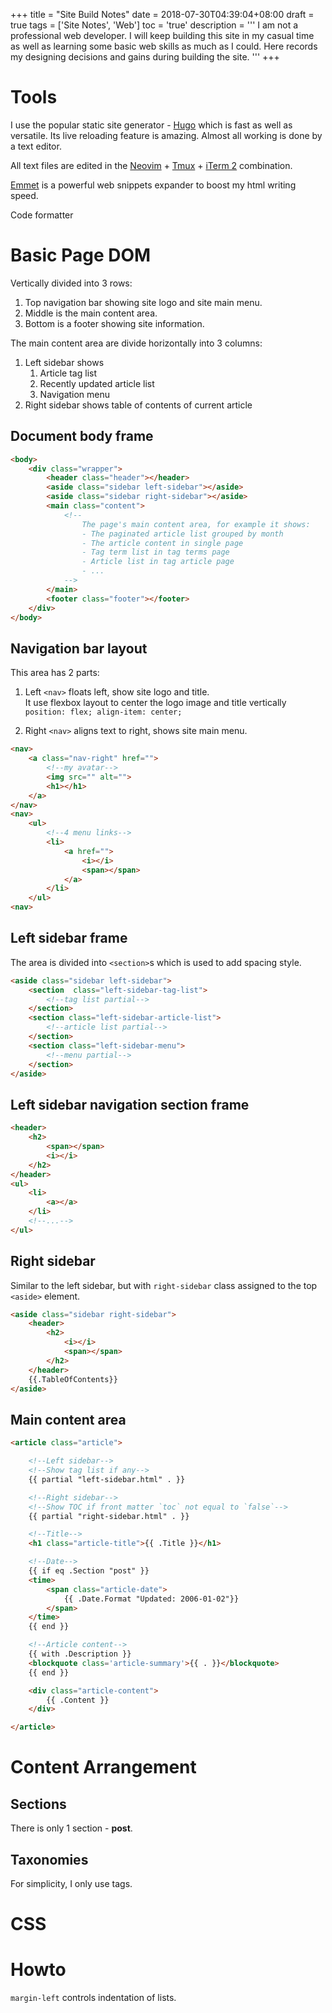 +++
title       = "Site Build Notes"
date        = 2018-07-30T04:39:04+08:00
draft       = true
tags        = ['Site Notes', 'Web']
toc         = 'true'
description = '''
I am not a professional web developer. I will keep building this site in my
casual time as well as learning some basic web skills as much as I could. Here
records my designing decisions and gains during building the site.
'''
+++

# Tools

I use the popular static site generator - [Hugo] which is fast as well as
versatile. Its live reloading feature is amazing. Almost all working is done by
a text editor.

All text files are edited in the [Neovim] + [Tmux] + [iTerm 2] combination.

[Emmet] is a powerful web snippets expander to boost my html writing speed.

Code formatter

# Basic Page DOM

Vertically divided into 3 rows:

1.  Top navigation bar showing site logo and site main menu.
2.  Middle is the main content area.
3.  Bottom is a footer showing site information.

The main content area are divide horizontally into 3 columns:

1.  Left sidebar shows
    1.  Article tag list
    2.  Recently updated article list
    3.  Navigation menu
2.  Right sidebar shows table of contents of current article

## Document body frame

```html
<body>
    <div class="wrapper">
        <header class="header"></header>
        <aside class="sidebar left-sidebar"></aside>
        <aside class="sidebar right-sidebar"></aside>
        <main class="content">
            <!--
                The page's main content area, for example it shows:
                - The paginated article list grouped by month
                - The article content in single page
                - Tag term list in tag terms page
                - Article list in tag article page
                - ...
            -->
        </main>
        <footer class="footer"></footer>
    </div>
</body>
```

## Navigation bar layout

This area has 2 parts:

1. Left `<nav>` floats left, show site logo and title.  
    It use flexbox layout to center the logo image and title vertically
    `position: flex; align-item: center;`

2. Right `<nav>` aligns text to right, shows site main menu.

```html
<nav>
    <a class="nav-right" href="">
        <!--my avatar-->
        <img src="" alt="">
        <h1></h1>
    </a>
</nav>
<nav>
    <ul>
        <!--4 menu links-->
        <li>
            <a href="">
                <i></i>
                <span></span>
            </a>
        </li>
    </ul>
<nav>
```

## Left sidebar frame

The area is divided into `<section>`s which is used to add spacing style.

```html
<aside class="sidebar left-sidebar">
    <section  class="left-sidebar-tag-list">
        <!--tag list partial-->
    </section>
    <section class="left-sidebar-article-list">
        <!--article list partial-->
    </section>
    <section class="left-sidebar-menu">
        <!--menu partial-->
    </section>
</aside>
```

## Left sidebar navigation section frame

```html
<header>
    <h2>
        <span></span>
        <i></i>
    </h2>
</header>
<ul>
    <li>
        <a></a>
    </li>
    <!--...-->
</ul>
```

## Right sidebar

Similar to the left sidebar, but with `right-sidebar` class assigned to the top
`<aside>` element.

```html
<aside class="sidebar right-sidebar">
    <header>
        <h2>
            <i></i>
            <span></span>
        </h2>
    </header>
    {{.TableOfContents}}
</aside>
```

## Main content area

```html
<article class="article">

    <!--Left sidebar-->
    <!--Show tag list if any-->
    {{ partial "left-sidebar.html" . }}

    <!--Right sidebar-->
    <!--Show TOC if front matter `toc` not equal to `false`-->
    {{ partial "right-sidebar.html" . }}

    <!--Title-->
    <h1 class="article-title">{{ .Title }}</h1>

    <!--Date-->
    {{ if eq .Section "post" }}
    <time>
        <span class="article-date">
            {{ .Date.Format "Updated: 2006-01-02"}}
        </span>
    </time>
    {{ end }}

    <!--Article content-->
    {{ with .Description }}
    <blockquote class='article-summary'>{{ . }}</blockquote>
    {{ end }}

    <div class="article-content">
        {{ .Content }}
    </div>

</article>
```

# Content Arrangement

## Sections

There is only 1 section - **post**.

## Taxonomies

For simplicity, I only use tags.

# CSS

# Howto

`margin-left` controls indentation of lists.

[hugo]: http://gohugo.io
[neovim]: https://github.com/neovim/neovim
[tmux]: https://github.com/tmux/tmux
[iterm 2]: https://www.iterm2.com/
[emmet]: https://emmet.io
